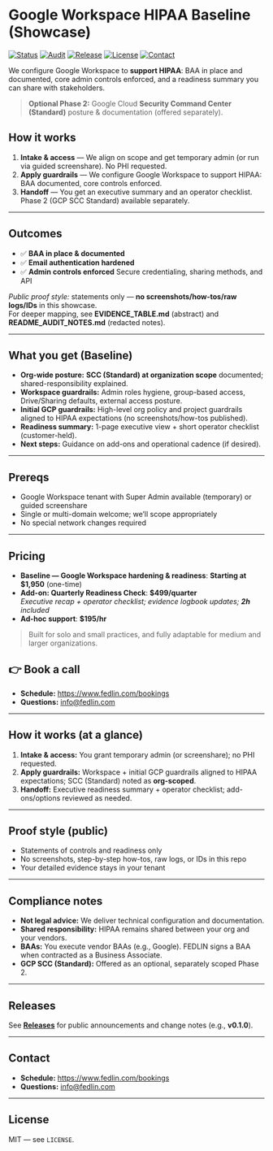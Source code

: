 # Google Workspace HIPAA Baseline (Showcase)

[![Status](https://img.shields.io/badge/Status-Deployment--Ready-success)](#outcomes)
[![Audit](https://img.shields.io/badge/Audit-PASS%20(0%20advisories)-brightgreen)](#outcomes)
[![Release](https://img.shields.io/github/v/release/fedlinllc/fedlin-gcp-hipaa-showcase?display_name=tag)](https://github.com/fedlinllc/fedlin-gcp-hipaa-showcase/releases)
[![License](https://img.shields.io/badge/License-MIT-lightgrey)](#license)
[![Contact](https://img.shields.io/badge/Book-Call-0F766E)](https://www.fedlin.com/bookings)

We configure Google Workspace to **support HIPAA**: BAA in place and documented, core admin controls enforced, and a readiness summary you can share with stakeholders.  
> **Optional Phase 2:** Google Cloud **Security Command Center (Standard)** posture & documentation (offered separately).

## How it works

1. **Intake & access** — We align on scope and get temporary admin (or run via guided screenshare). No PHI requested.
2. **Apply guardrails** — We configure Google Workspace to support HIPAA: BAA documented, core controls enforced.
3. **Handoff** — You get an executive summary and an operator checklist. Phase 2 (GCP SCC Standard) available separately.

---

## Outcomes
- ✅ **BAA in place & documented**
- ✅ **Email authentication hardened**
- ✅ **Admin controls enforced** Secure credentialing, sharing methods, and API

_Public proof style:_ statements only — **no screenshots/how-tos/raw logs/IDs** in this showcase.  
For deeper mapping, see **EVIDENCE_TABLE.md** (abstract) and **README_AUDIT_NOTES.md** (redacted notes).

---

## What you get (Baseline)
- **Org-wide posture:** **SCC (Standard) at organization scope** documented; shared-responsibility explained.
- **Workspace guardrails:** Admin roles hygiene, group-based access, Drive/Sharing defaults, external access posture.
- **Initial GCP guardrails:** High-level org policy and project guardrails aligned to HIPAA expectations (no screenshots/how-tos published).
- **Readiness summary:** 1-page executive view + short operator checklist (customer-held).
- **Next steps:** Guidance on add-ons and operational cadence (if desired).

---

## Prereqs

- Google Workspace tenant with Super Admin available (temporary) or guided screenshare
- Single or multi-domain welcome; we’ll scope appropriately
- No special network changes required

---

## Pricing

- **Baseline — Google Workspace hardening & readiness**: **Starting at $1,950** (one-time)
- **Add-on: Quarterly Readiness Check**: **$499/quarter**  
  *Executive recap + operator checklist; evidence logbook updates; **2h** included*
- **Ad-hoc support**: **$195/hr**

> Built for solo and small practices, and fully adaptable for medium and larger organizations.

## 👉 Book a call

- **Schedule:** https://www.fedlin.com/bookings  
- **Questions:** info@fedlin.com

---

## How it works (at a glance)
1. **Intake & access:** You grant temporary admin (or screenshare); no PHI requested.  
2. **Apply guardrails:** Workspace + initial GCP guardrails aligned to HIPAA expectations; SCC (Standard) noted as **org-scoped**.  
3. **Handoff:** Executive readiness summary + operator checklist; add-ons/options reviewed as needed.


---

## Proof style (public)

- Statements of controls and readiness only
- No screenshots, step-by-step how-tos, raw logs, or IDs in this repo
- Your detailed evidence stays in your tenant

---

## Compliance notes

- **Not legal advice:** We deliver technical configuration and documentation.
- **Shared responsibility:** HIPAA remains shared between your org and your vendors.
- **BAAs:** You execute vendor BAAs (e.g., Google). FEDLIN signs a BAA when contracted as a Business Associate.
- **GCP SCC (Standard):** Offered as an optional, separately scoped Phase 2.


---

## Releases
See **[Releases](https://github.com/fedlinllc/fedlin-gcp-hipaa-showcase/releases)** for public announcements and change notes (e.g., **v0.1.0**).

---

## Contact

- **Schedule:** https://www.fedlin.com/bookings  
- **Questions:** info@fedlin.com

---

## License
MIT — see `LICENSE`.
